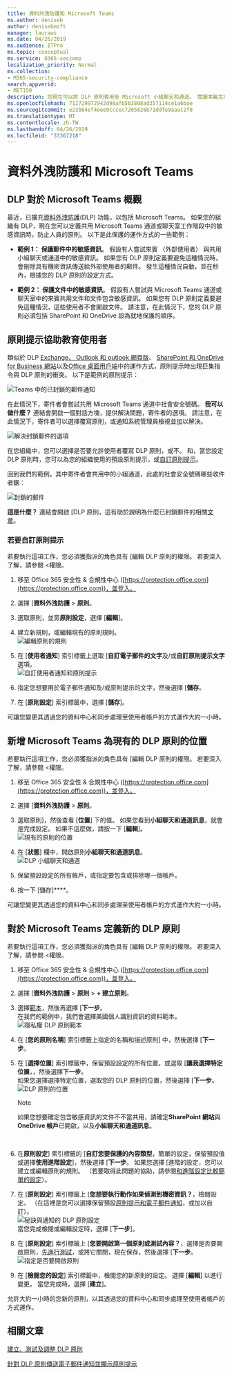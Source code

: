 ```yaml
---
title: 資料外洩防護和 Microsoft Teams
ms.author: deniseb
author: denisebmsft
manager: laurawi
ms.date: 04/26/2019
ms.audience: ITPro
ms.topic: conceptual
ms.service: O365-seccomp
localization_priority: Normal
ms.collection:
- M365-security-compliance
search.appverid:
- MET150
description: 您現在可以將 DLP 原則套用至 Microsoft 小組聊天和通道。 閱讀本篇文章以深入了解其運作方式。
ms.openlocfilehash: 712729972942d98afb5b3898ad357114ce1a6bae
ms.sourcegitcommit: e23b84ef4eee9cccec7205826b71ddfe9aaac2f8
ms.translationtype: MT
ms.contentlocale: zh-TW
ms.lasthandoff: 04/26/2019
ms.locfileid: "33367218"
---
```

# <a name="data-loss-prevention-and-microsoft-teams"></a>資料外洩防護和 Microsoft Teams

## <a name="overview-of-dlp-for-microsoft-teams"></a>DLP 對於 Microsoft Teams 概觀

最近，已擴充[資料外洩防護](data-loss-prevention-policies.md)(DLP) 功能，以包括 Microsoft Teams。 如果您的組織有 DLP，現在您可以定義共用 Microsoft Teams 通道或聊天室工作階段中的敏感資訊時，防止人員的原則。 以下是此保護的運作方式的一些範例：

- **範例 1： 保護郵件中的敏感資訊**。 假設有人嘗試來賓 （外部使用者） 與共用小組聊天或通道中的敏感資訊。 如果您有 DLP 原則定義要避免這種情況時，會刪除具有機密資訊傳送給外部使用者的郵件。 發生這種情況自動，並在秒內，根據您的 DLP 原則的設定方式。

- **範例 2： 保護文件中的敏感資訊**。 假設有人嘗試與 Microsoft Teams 通道或聊天室中的來賓共用文件和文件包含敏感資訊。 如果您有 DLP 原則定義要避免這種情況，這些使用者不會開啟文件。 請注意，在此情況下，您的 DLP 原則必須包括 SharePoint 和 OneDrive 設為就地保護的順序。

## <a name="policy-tips-help-educate-users"></a>原則提示協助教育使用者

類似於 DLP [Exchange、 Outlook 和 outlook 網頁版](data-loss-prevention-policies.md#policy-evaluation-in-exchange-online-outlook-and-outlook-on-the-web)、 [SharePoint 和 OneDrive for Business 網站](data-loss-prevention-policies.md#policy-evaluation-in-onedrive-for-business-and-sharepoint-online-sites)以及[Office 桌面用戶端](data-loss-prevention-policies.md#policy-evaluation-in-the-office-desktop-programs)中的運作方式，原則提示時出現巨集指令與 DLP 原則的衝突。 以下是範例的原則提示：

![Teams 中的已封鎖的郵件通知](media/dlp-teams-blockedmessage-notification.png)

在此情況下，寄件者會嘗試共用 Microsoft Teams 通道中社會安全號碼。 **我可以做什麼？** 連結會開啟一個對話方塊，提供解決問題，寄件者的選項。 請注意，在此情況下，寄件者可以選擇覆寫原則，或通知系統管理員檢視並加以解決。

![解決封鎖郵件的選項](media/dlp-teams-blockedmessage-possibleactions.png)

在您組織中，您可以選擇是否要允許使用者覆寫 DLP 原則，或不。 和，當您設定 DLP 原則時，您可以為您的組織使用的預設原則提示，或[自訂原則提示](#to-customize-policy-tips)。 

回到我們的範例，其中寄件者會共用中的小組通道，此處的社會安全號碼哪些收件者鋸：

![封鎖的郵件](media/dlp-teams-blockedmessage-notification-to-user.png)

**這是什麼？** 連結會開啟 [DLP 原則，這有助於說明為什麼已封鎖郵件的相關[文章](data-loss-prevention-policies.md)。

### <a name="to-customize-policy-tips"></a>若要自訂原則提示

若要執行這項工作，您必須獲指派的角色具有 [編輯 DLP 原則的權限。 若要深入了解，請參閱 <<c0>權限。

1. 移至 Office 365 安全性 & 合規性中心 ([https://protection.office.com](https://protection.office.com))，並登入。

2. 選擇 [**資料外洩防護** > **原則**。 

3. 選取原則，並旁**原則設定**，選擇 [**編輯**]。

4. 建立新規則，或編輯現有的原則規則。<br/>![編輯原則的規則](media/dlp-teams-editrule.png)<br/>

5. 在 [**使用者通知**] 索引標籤上選取 [**自訂電子郵件的文字**及/或**自訂原則提示文字**選項。<br/>![自訂使用者通知和原則提示](media/dlp-teams-editrule-usernotifications.png)<br/>  

6. 指定您想要用於電子郵件通知及/或原則提示的文字，然後選擇 [**儲存**。 

7. 在 [**原則設定**] 索引標籤中，選擇 [**儲存**]。

可讓您變更其透過您的資料中心和同步處理至使用者帳戶的方式運作大約一小時。
 
## <a name="add-microsoft-teams-as-a-location-to-existing-dlp-policies"></a>新增 Microsoft Teams 為現有的 DLP 原則的位置

若要執行這項工作，您必須獲指派的角色具有 [編輯 DLP 原則的權限。 若要深入了解，請參閱 <<c0>權限。

1. 移至 Office 365 安全性 & 合規性中心 ([https://protection.office.com](https://protection.office.com))，並登入。

2. 選擇 [**資料外洩防護** > **原則**。 

3. 選取原則]，然後查看 [**位置**] 下的值。 如果您看到**小組聊天和通道訊息**，就會是完成設定。 如果不這麼做，請按一下 [**編輯**]。<br/>![現有的原則的位置](media/dlp-teams-editexistingpolicy.png)<br/>

4. 在 [**狀態**] 欄中，開啟原則**小組聊天和通道訊息**。<br/>![DLP 小組聊天和通道](media/dlp-teams-addteamschatschannels.png)<br/>

5. 保留預設設定的所有帳戶，或指定要包含或排除哪一個帳戶。

6. 按一下 [儲存]****。

可讓您變更其透過您的資料中心和同步處理至使用者帳戶的方式運作大約一小時。

## <a name="define-a-new-dlp-policy-for-microsoft-teams"></a>對於 Microsoft Teams 定義新的 DLP 原則

若要執行這項工作，您必須獲指派的角色具有 [編輯 DLP 原則的權限。 若要深入了解，請參閱 <<c0>權限。

1. 移至 Office 365 安全性 & 合規性中心 ([https://protection.office.com](https://protection.office.com))，並登入。

2. 選擇 [**資料外洩防護** > **原則** > **+ 建立原則**。 

3. 選擇[範本](data-loss-prevention-policies.md#dlp-policy-templates)，然後再選擇 [**下一步**。<br/>在我們的範例中，我們會選擇美國個人識別資訊的資料範本。<br/>![隱私權 DLP 原則範本](media/dlp-teams-createnewpolicy-template.png)<br/>

4. 在 [**您的原則名稱**] 索引標籤上指定的名稱和描述原則] 中，然後選擇 [**下一步**。 

5. 在 [**選擇位置**] 索引標籤中，保留預設設定的所有位置，或選取 [**讓我選擇特定位置**，，然後選擇**下一步**。<br/>如果您選擇選擇特定位置，選取您的 DLP 原則的位置，然後選擇 [**下一步**。<br/>![DLP 原則的位置](media/dlp-teams-selectlocationsnewpolicy.png)<br/>
    > [!NOTE]
    > 如果您想要確定包含敏感資訊的文件不不當共用，請確定**SharePoint 網站**與**OneDrive 帳戶**已開啟，以及**小組聊天和通道訊息**。
<br/>

6. 在**原則設定**] 索引標籤的 [**自訂您要保護的內容類型**，簡單的設定，保留預設值或選擇**使用進階設定**]，然後選擇 [**下一步**。 如果您選擇 [進階的設定，您可以建立或編輯原則的規則。 （若要取得此問題的協助，請參閱[和進階設定比較簡單的設定](data-loss-prevention-policies.md#simple-settings-vs-advanced-settings)）。

7.  在 [**原則設定**] 索引標籤上 [**您想要執行動作如果偵測到機密資訊？**，檢閱設定。 （在這裡是您可以選擇保留預設[原則提示和電子郵件通知](use-notifications-and-policy-tips.md)，或加以自訂）。<br/>![秘訣與通知的 DLP 原則設定](media/dlp-teams-policysettings-tipsemails.png)<br/>當您完成檢閱或編輯設定時，選擇 [**下一步**]。

8. 在 [**原則設定**] 索引標籤上 [**您要開啟第一個原則或測試內容？**，選擇是否要開啟原則，[先進行測試](data-loss-prevention-policies.md#roll-out-dlp-policies-gradually-with-test-mode)，或將它關閉，現在保存，然後選擇 [**下一步**。<br/>![指定是否要開啟原則](media/dlp-teams-policysettings-turnonnow.png)<br/>

9. 在 [**檢閱您的設定**] 索引標籤中，檢閱您的新原則的設定。 選擇 [**編輯**] 以進行變更。 當您完成時，選擇 [**建立**]。 

允許大約一小時的您新的原則，以其透過您的資料中心和同步處理至使用者帳戶的方式運作。

## <a name="related-articles"></a>相關文章

[建立、測試及調整 DLP 原則](create-test-tune-dlp-policy.md)

[針對 DLP 原則傳送電子郵件通知並顯示原則提示](use-notifications-and-policy-tips.md)
